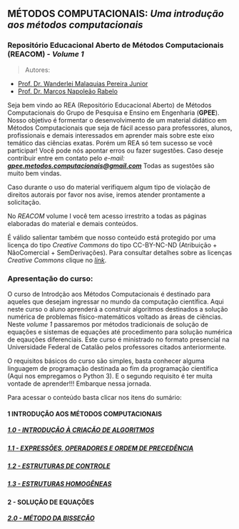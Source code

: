## MÉTODOS COMPUTACIONAIS: _Uma introdução aos métodos computacionais_  
### Repositório Educacional Aberto de Métodos Computacionais (**REACOM**) - _Volume 1_

> Autores:
- [Prof. Dr. Wanderlei Malaquias Pereira Junior](http://lattes.cnpq.br/2268506213083114)  
- [Prof. Dr. Marcos Napoleão Rabelo](http://lattes.cnpq.br/0067281135180613)  
  
  
Seja bem vindo ao REA (Repositório Educacional Aberto) de Métodos Computacionais do Grupo de Pesquisa e Ensino em Engenharia (**GPEE**). Nosso objetivo é formentar o desenvolvimento de um material didático em Métodos Computacionais que seja de fácil acesso para professores, alunos, profissionais e demais interessados em aprender mais sobre este eixo temático das ciências exatas. Porém um REA só tem sucesso se você participar! Você pode nós apontar erros ou fazer sugestões. Caso deseje contribuir entre em contato pelo _e-mail: **gpee.metodos.computacionais@gmail.com**_ Todas as sugestões são muito bem vindas.   

Caso durante o uso do material verifiquem algum tipo de violação de direitos autorais por favor nos avise, iremos atender prontamente a solicitação.  

No *REACOM* volume I você tem acesso irrestrito a todas as páginas elaboradas do material e demais conteúdos.  

É válido salientar também que nosso conteúdo está protegido por uma licença do tipo _Creative Commons_ do tipo CC-BY-NC-ND (Atribuição + NãoComercial + SemDerivações). Para consultar detalhes sobre as licenças _Creative Commons_ clique no [_link_](https://pt.wikipedia.org/wiki/Licenças_Creative_Commons).
  
### Apresentação do curso:  
O curso de Introdção aos Métodos Computacionais é destinado para aqueles que desejam ingressar no mundo da computação científica. Aqui neste curso o aluno aprenderá a construir algoritmos destinados a solução numérica de problemas físico-matemáticos voltado as áreas de ciências. Neste _volume 1_ passaremos por métodos tradicionais de solução de equações e sistemas de equações até procedimento para solução numérica de eqauções diferenciais. Este curso é ministrado no formato presencial na Universidade Federal de Catalão pelos professores citados anteriormente.  

O requisitos básicos do curso são simples, basta conhecer alguma linguagem de programação destinada ao fim da programação científica (Aqui nos empregamos o Python 3). E o segundo requisito é ter muita vontade de aprender!!! Embarque nessa jornada.   

Para acessar o conteúdo basta clicar nos itens do sumário:    

#### 1 INTRODUÇÃO AOS MÉTODOS COMPUTACIONAIS
##### [1.0 - INTRODUÇÃO À CRIAÇÃO DE ALGORITMOS](https://metodoscomputacionais.github.io/IntroMetodosComputacionais/CAP_10000.html)
##### [1.1 - EXPRESSÕES, OPERADORES E ORDEM DE PRECEDÊNCIA](https://metodoscomputacionais.github.io/IntroMetodosComputacionais/CAP_11000.html)
##### [1.2 - ESTRUTURAS DE CONTROLE](https://metodoscomputacionais.github.io/IntroMetodosComputacionais/CAP_12000.html)
##### [1.3 - ESTRUTURAS HOMOGÊNEAS](https://metodoscomputacionais.github.io/IntroMetodosComputacionais/CAP_13000.html)
#### 2 - SOLUÇÃO DE EQUAÇÕES
##### [2.0 - MÉTODO DA BISSEÇÃO](https://metodoscomputacionais.github.io/IntroMetodosComputacionais/CAP_20000.html)



